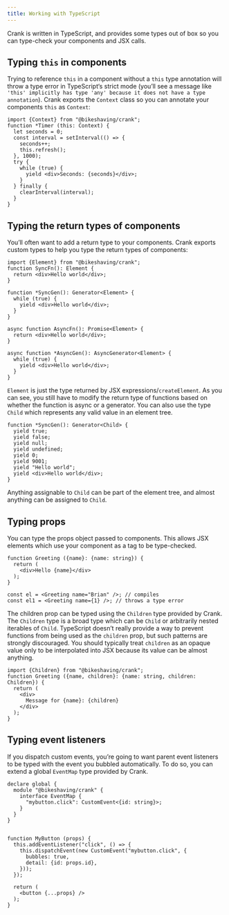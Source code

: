 ```yaml
---
title: Working with TypeScript
---
```


Crank is written in TypeScript, and provides some types out of box so you can type-check your components and JSX calls.

## Typing `this` in components
Trying to reference `this` in a component without a `this` type annotation will throw a type error in TypeScript‘s strict mode (you’ll see a message like `'this' implicitly has type 'any' because it does not have a type annotation`). Crank exports the `Context` class so you can annotate your components `this` as `Context`:

```tsx
import {Context} from "@bikeshaving/crank";
function *Timer (this: Context) {
  let seconds = 0;
  const interval = setInterval(() => {
    seconds++;
    this.refresh();
  }, 1000);
  try {
    while (true) {
      yield <div>Seconds: {seconds}</div>;
    }
  } finally {
    clearInterval(interval);
  }
}
```

## Typing the return types of components
You’ll often want to add a return type to your components. Crank exports custom types to help you type the return types of components:

```tsx
import {Element} from "@bikeshaving/crank";
function SyncFn(): Element {
  return <div>Hello world</div>;
}

function *SyncGen(): Generator<Element> {
  while (true) {
    yield <div>Hello world</div>;
  } 
}

async function AsyncFn(): Promise<Element> {
  return <div>Hello world</div>;
}

async function *AsyncGen(): AsyncGenerator<Element> {
  while (true) {
    yield <div>Hello world</div>;
  } 
}
```

`Element` is just the type returned by JSX expressions/`createElement`. As you can see, you still have to modify the return type of functions based on whether the function is async or a generator. You can also use the type `Child` which represents any valid value in an element tree.

```tsx
function *SyncGen(): Generator<Child> {
  yield true;
  yield false;
  yield null;
  yield undefined;
  yield 0;
  yield 9001;
  yield "Hello world";
  yield <div>Hello world</div>;
}
```

Anything assignable to `Child` can be part of the element tree, and almost anything can be assigned to `Child`.

## Typing props
You can type the props object passed to components. This allows JSX elements which use your component as a tag to be type-checked.

```tsx
function Greeting ({name}: {name: string}) {
  return (
    <div>Hello {name}</div>
  );
}

const el = <Greeting name="Brian" />; // compiles
const el1 = <Greeting name={1} />; // throws a type error
```

The children prop can be typed using the `Children` type provided by Crank. The `Children` type is a broad type which can be `Child` or arbitrarily nested iterables of `Child`. TypeScript doesn’t really provide a way to prevent functions from being used as the `children` prop, but such patterns are strongly discouraged. You should typically treat `children` as an opaque value only to be interpolated into JSX because its value can be almost anything.

```tsx
import {Children} from "@bikeshaving/crank";
function Greeting ({name, children}: {name: string, children: Children}) {
  return (
    <div>
      Message for {name}: {children}
    </div>
  );
}
```

## Typing event listeners
If you dispatch custom events, you’re going to want parent event listeners to be typed with the event you bubbled automatically. To do so, you can extend a global `EventMap` type provided by Crank.

```tsx
declare global {
  module "@bikeshaving/crank" {
    interface EventMap {
      "mybutton.click": CustomEvent<{id: string}>;
    }
  }
}


function MyButton (props) {
  this.addEventListener("click", () => {
    this.dispatchEvent(new CustomEvent("mybutton.click", {
      bubbles: true,
      detail: {id: props.id},
    }));
  });

  return (
    <button {...props} />
  );
}
```
